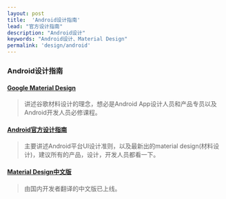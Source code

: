 ```yaml
---
layout: post
title:  'Android设计指南'
lead: "官方设计指南"
description: "Android设计"
keywords: "Android设计、Material Design"
permalink: 'design/android'
---
```


### Android设计指南

#### [Google Material Design](https://design.google.com/)
> 讲述谷歌材料设计的理念，想必是Android App设计人员和产品专员以及Android开发人员必修课程。

#### [Android官方设计指南](https://developer.android.com/intl/zh-cn/design/index.html)
> 主要讲述Android平台UI设计准则，以及最新出的material design(材料设计)，建议所有的产品，设计，开发人员都看一下。

#### [Material Design中文版](http://wiki.jikexueyuan.com/project/material-design/)
> 由国内开发者翻译的中文版已上线。
